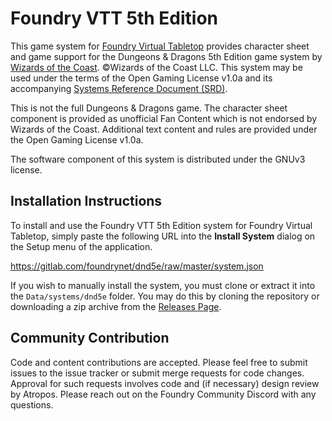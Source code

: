 # Foundry VTT 5th Edition

This game system for [Foundry Virtual Tabletop](http://foundryvtt.com) provides character sheet and game support
for the Dungeons & Dragons 5th Edition game system by [Wizards of the Coast](https://dnd.wizards.com/). 
©Wizards of the Coast LLC. This system may be used under the terms of the Open Gaming License v1.0a and its accompanying
[Systems Reference Document (SRD)](http://media.wizards.com/2016/downloads/DND/SRD-OGL_V5.1.pdf).

This is not the full Dungeons & Dragons game. The character sheet component is provided as unofficial Fan Content 
which is not endorsed by Wizards of the Coast. Additional text content and rules are provided under the Open Gaming 
License v1.0a. 

The software component of this system is distributed under the GNUv3 license.

## Installation Instructions

To install and use the Foundry VTT 5th Edition system for Foundry Virtual Tabletop, simply paste the following URL 
into the **Install System** dialog on the Setup menu of the application.

https://gitlab.com/foundrynet/dnd5e/raw/master/system.json

If you wish to manually install the system, you must clone or extract it into the ``Data/systems/dnd5e`` folder. You
may do this by cloning the repository or downloading a zip archive from the
[Releases Page](https://gitlab.com/foundrynet/dnd5e/-/releases).

## Community Contribution

Code and content contributions are accepted. Please feel free to submit issues to the issue tracker or submit merge
requests for code changes. Approval for such requests involves code and (if necessary) design review by Atropos. Please
reach out on the Foundry Community Discord with any questions.
